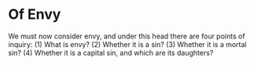 # Of Envy

We must now consider envy, and under this head there are four points of inquiry:
(1) What is envy?
(2) Whether it is a sin?
(3) Whether it is a mortal sin?
(4) Whether it is a capital sin, and which are its daughters?